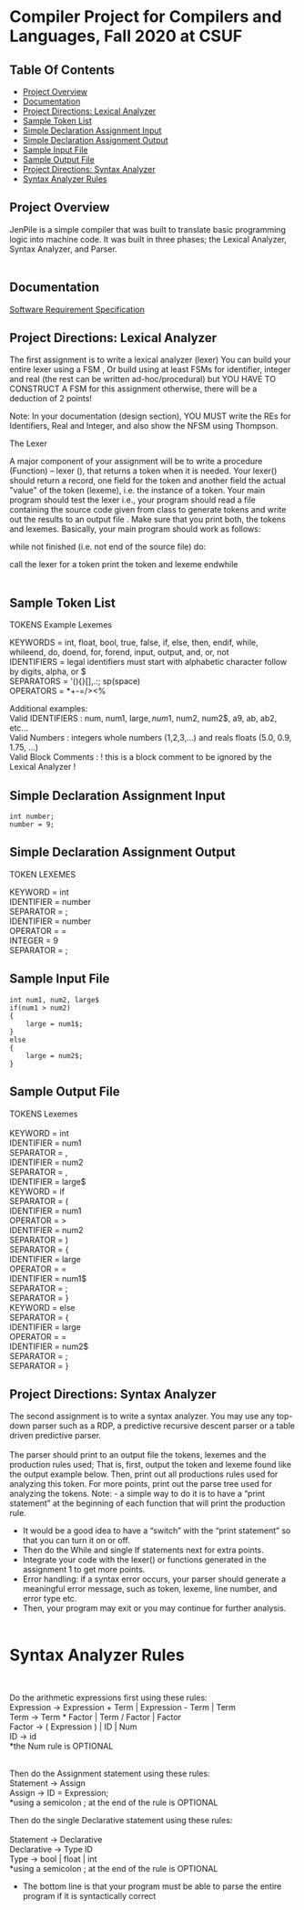 # Compiler Project for Compilers and Languages, Fall 2020 at CSUF

## Table Of Contents
* [Project Overview](#Overview)
* [Documentation](#documentation)
* [Project Directions: Lexical Analyzer](#AssignmentInstructionsPartOne)
* [Sample Token List](#SampleTokenList)
* [Simple Declaration Assignment Input](#AssignmentInput)
* [Simple Declaration Assignment Output](#AssignmentOutput)
* [Sample Input File](#InputFile)
* [Sample Output File](#OutputFile)
* [Project Directions: Syntax Analyzer](#AssignmentInstructionsPartTwo)
* [Syntax Analyzer Rules](#SyntaxRules)


## Project Overview <a name = "Overview"></a>
JenPile is a simple compiler that was built to translate basic programming logic into machine code. It was built in three phases; the Lexical Analyzer, Syntax Analyzer, and  Parser. </br></br>

## Documentation <a name = "Documentation"></a>
[Software Requirement Specification](https://jennithedev.github.io/Basic-Compiler/Documentation/JenPile.SoftwareRequirementsSpecification.pdf "PDF of Software Requirement Specification")

## Project Directions: Lexical Analyzer <a name = "AssigmentInstructionsPartOne"></a>


The first assignment is to write a lexical analyzer (lexer)
You can build your entire lexer using a FSM , Or build using at least FSMs for
identifier, integer and real (the rest can be written ad-hoc/procedural) but YOU
HAVE TO CONSTRUCT A FSM for this assignment otherwise, there will be a deduction
of 2 points!

Note: In your documentation (design section), YOU MUST write the REs for Identifiers,
Real and Integer, and also show the NFSM using Thompson.

The Lexer

A major component of your assignment will be to write a procedure (Function) – lexer (), that
returns a token when it is needed. Your lexer() should return a record, one field for the token
and another field the actual "value" of the token (lexeme), i.e. the instance of a token.
Your main program should test the lexer i.e., your program should read a file containing
the source code given from class to generate tokens and write out the results to an output
file . Make sure that you print both, the tokens and lexemes.
Basically, your main program should work as follows:

while not finished (i.e. not end of the source file) do:

call the lexer for a token
print the token and lexeme
endwhile 
</br></br>

## Sample Token List <a name = "SampleTokenList"></a>

TOKENS			Example Lexemes</br>

KEYWORDS 	=	int, float, bool, true, false, if, else, then, endif, while, whileend, do, doend, for, forend, input, output, and, or, not </br>
IDENTIFIERS 	=	legal identifiers must start with alphabetic character follow by digits, alpha, or $</br>
SEPARATORS 	=	'(){}[],.:; sp(space)</br>
OPERATORS 	=	*+-=/><%</br>


Additional examples:</br>
Valid IDENTIFIERS	:  	num, num1, large$, num$1, num2, num2$, a9, ab, ab2, etc...</br>
Valid Numbers		:	integers whole numbers (1,2,3,...) and reals floats (5.0, 0.9, 1.75, ...)</br>
Valid Block Comments	:	!  this is a block comment to be ignored by the Lexical Analyzer !</br>



## Simple Declaration Assignment Input<a name ="AssignmentInput"></a>

```! Declare and assign a number !
int number;
number = 9;
```


## Simple Declaration Assignment Output<a name = "AssignmentOutput"></a>

TOKEN			LEXEMES </br>

KEYWORD		=	int</br>
IDENTIFIER	=	number</br>
SEPARATOR	=	;</br>
IDENTIFIER	=	number</br>
OPERATOR	=	=</br>
INTEGER		=	9</br>
SEPARATOR	=	;</br>


## Sample Input File<a nam e= "InputFile"></a>

``` ! Find largest value between two numbers!
int num1, num2, large$
if(num1 > num2)
{
	large = num1$;
}
else
{
	large = num2$;
}
```

## Sample Output File<a name = "OutputFile"></a>

TOKENS			Lexemes</br>
</br>
KEYWORD 	=	 int</br>
IDENTIFIER 	=	 num1</br>
SEPARATOR 	=	 ,</br>
IDENTIFIER 	=	 num2</br>
SEPARATOR 	=	 ,</br>
IDENTIFIER 	=	 large$</br>
KEYWORD 	=	 if</br>
SEPARATOR 	=	 (</br>
IDENTIFIER 	=	 num1</br>
OPERATOR 	=	 ></br>
IDENTIFIER 	=	 num2</br>
SEPARATOR 	=	 )</br>
SEPARATOR 	=	 {</br>
IDENTIFIER 	=	 large</br>
OPERATOR 	=	 =</br>
IDENTIFIER 	=	 num1$</br>
SEPARATOR 	=	 ;</br>
SEPARATOR 	=	 }</br>
KEYWORD 	=	 else</br>
SEPARATOR 	=	 {</br>
IDENTIFIER 	=	 large</br>
OPERATOR 	=	 =</br>
IDENTIFIER 	=	 num2$</br>
SEPARATOR 	=	 ;</br>
SEPARATOR 	=	 }</br>



## Project Directions: Syntax Analyzer<a name = "AssignmentInstructionsPartTwo"></a>  </br>
The second assignment is to write a syntax analyzer. You may use any top-down parser such as a RDP, a
predictive recursive descent parser or a table driven predictive parser. <br>
</br>
The parser should print to an output file the tokens, lexemes and the production rules used;
That is, first, output the token and lexeme found like the output example below.
Then, print out all productions rules used for analyzing this token.
For more points, print out the parse tree used for analyzing the tokens.
Note: - a simple way to do it is to have a “print statement” at the beginning of each function that will print
the production rule.
 - It would be a good idea to have a “switch” with the “print statement” so that you can turn it on or off. 
 - Then do the While and single If statements next for extra points. 
 - Integrate your code with the lexer() or functions generated in the assignment 1 to get more points. 
 - Error handling: if a syntax error occurs, your parser should generate a meaningful error message, such as
token, lexeme, line number, and error type etc.
 - Then, your program may exit or you may continue for further analysis. 
 </br> </br>


# Syntax Analyzer Rules <a name = "SyntaxRules"></a>  </br>
</br>

Do the arithmetic expressions first using these rules:<br>
Expression -> Expression + Term | Expression - Term | Term </br>
Term -> Term * Factor | Term / Factor | Factor </br>
Factor -> ( Expression ) | ID | Num </br>
ID -> id </br>
*the Num rule is OPTIONAL </br> </br>
	
Then do the Assignment statement using these rules:</br>
Statement -> Assign </br>
Assign -> ID = Expression; </br>
*using a semicolon ; at the end of the rule is OPTIONAL </br>

Then do the single Declarative statement using these rules: </br></br>
Statement -> Declarative </br>
Declarative -> Type ID </br>
Type -> bool | float | int </br>
*using a semicolon ; at the end of the rule is OPTIONAL  </br>

* The bottom line is that your program must be able to parse the entire program if it is syntactically correct </br>
